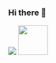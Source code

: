 ### Hi there 👋
<img src="https://drive.google.com/file/d/1x4zs-XMkmJopN_fw-YzKA3-NxkZLliu-/view?usp=sharing" wigth="1080" />


<img src="https://media.giphy.com/media/LnQjpWaON8nhr21vNW/giphy.gif" width="60">

